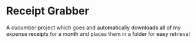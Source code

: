 # Receipt Grabber

A cucumber project which goes and automatically downloads all of my expense receipts for a month and places them in a folder for easy retrieval